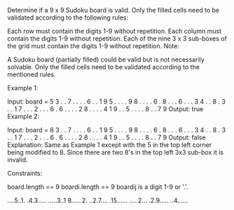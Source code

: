 Determine if a 9 x 9 Sudoku board is valid. Only the filled cells need to be validated according to the following rules:

Each row must contain the digits 1-9 without repetition.
Each column must contain the digits 1-9 without repetition.
Each of the nine 3 x 3 sub-boxes of the grid must contain the digits 1-9 without repetition.
Note:

A Sudoku board (partially filled) could be valid but is not necessarily solvable.
Only the filled cells need to be validated according to the mentioned rules.
 

Example 1:


Input: board = 
5 3 . . 7 . . . .
 6 . . 1 9 5 . . .
 . 9 8 . . . . 6 .
 8 . . . 6 . . . 3
 4 . . 8 . 3 . . 1
 7 . . . 2 . . . 6
 . 6 . . . . 2 8 .
 . . . 4 1 9 . . 5
 . . . . 8 . . 7 9
Output: true
Example 2:

Input: board = 
8 3 . . 7 . . . .
 6 . . 1 9 5 . . .
 . 9 8 . . . . 6 .
 8 . . . 6 . . . 3
 4 . . 8 . 3 . . 1
 7 . . . 2 . . . 6
 . 6 . . . . 2 8 .
 . . . 4 1 9 . . 5
 . . . . 8 . . 7 9
Output: false
Explanation: Same as Example 1  except with the 5 in the top left corner being modified to 8. Since there are two 8's in the top left 3x3 sub-box  it is invalid.
 

Constraints:

board.length == 9
boardi.length == 9
boardij is a digit 1-9 or '.'.

....5..1.
.4.3.....
.....3..1
8......2.
..2.7....
.15......
.....2...
.2.9.....
..4......